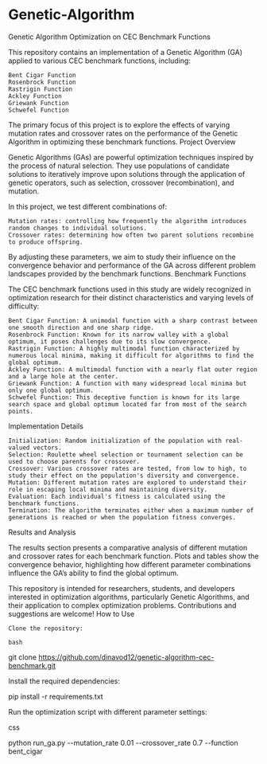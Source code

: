 # Genetic-Algorithm
Genetic Algorithm Optimization on CEC Benchmark Functions

This repository contains an implementation of a Genetic Algorithm (GA) applied to various CEC benchmark functions, including:

    Bent Cigar Function
    Rosenbrock Function
    Rastrigin Function
    Ackley Function
    Griewank Function
    Schwefel Function

The primary focus of this project is to explore the effects of varying mutation rates and crossover rates on the performance of the Genetic Algorithm in optimizing these benchmark functions.
Project Overview

Genetic Algorithms (GAs) are powerful optimization techniques inspired by the process of natural selection. They use populations of candidate solutions to iteratively improve upon solutions through the application of genetic operators, such as selection, crossover (recombination), and mutation.

In this project, we test different combinations of:

    Mutation rates: controlling how frequently the algorithm introduces random changes to individual solutions.
    Crossover rates: determining how often two parent solutions recombine to produce offspring.

By adjusting these parameters, we aim to study their influence on the convergence behavior and performance of the GA across different problem landscapes provided by the benchmark functions.
Benchmark Functions

The CEC benchmark functions used in this study are widely recognized in optimization research for their distinct characteristics and varying levels of difficulty:

    Bent Cigar Function: A unimodal function with a sharp contrast between one smooth direction and one sharp ridge.
    Rosenbrock Function: Known for its narrow valley with a global optimum, it poses challenges due to its slow convergence.
    Rastrigin Function: A highly multimodal function characterized by numerous local minima, making it difficult for algorithms to find the global optimum.
    Ackley Function: A multimodal function with a nearly flat outer region and a large hole at the center.
    Griewank Function: A function with many widespread local minima but only one global optimum.
    Schwefel Function: This deceptive function is known for its large search space and global optimum located far from most of the search points.

Implementation Details

    Initialization: Random initialization of the population with real-valued vectors.
    Selection: Roulette wheel selection or tournament selection can be used to choose parents for crossover.
    Crossover: Various crossover rates are tested, from low to high, to study their effect on the population's diversity and convergence.
    Mutation: Different mutation rates are explored to understand their role in escaping local minima and maintaining diversity.
    Evaluation: Each individual's fitness is calculated using the benchmark functions.
    Termination: The algorithm terminates either when a maximum number of generations is reached or when the population fitness converges.


Results and Analysis

The results section presents a comparative analysis of different mutation and crossover rates for each benchmark function. Plots and tables show the convergence behavior, highlighting how different parameter combinations influence the GA’s ability to find the global optimum.

This repository is intended for researchers, students, and developers interested in optimization algorithms, particularly Genetic Algorithms, and their application to complex optimization problems. Contributions and suggestions are welcome!
How to Use

    Clone the repository:

    bash

git clone https://github.com/dinavod12/genetic-algorithm-cec-benchmark.git

Install the required dependencies:

pip install -r requirements.txt

Run the optimization script with different parameter settings:

css

python run_ga.py --mutation_rate 0.01 --crossover_rate 0.7 --function bent_cigar
